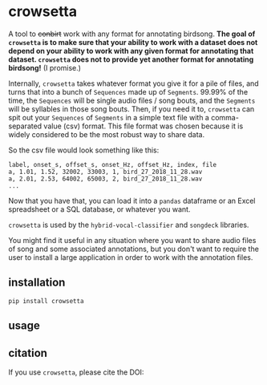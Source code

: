 # crowsetta
A tool to ~~conbirt~~ work with any format for annotating birdsong.
**The goal of `crowsetta` is to make sure that your ability to work with a 
dataset does not depend on your ability to work with any given format for 
annotating that dataset. `crowsetta` does not to provide yet another format 
for annotating birdsong!** (I promise.) 

Internally, `crowsetta` takes whatever format you give it for a pile of files, 
and turns that into a bunch of `Sequences` made up of `Segments`. 99.99% of
the time, the `Sequences` will be single audio files / song bouts, and the 
`Segments` will be syllables in those song bouts. Then, if you need it to, 
`crowsetta` can spit out your `Sequences` of `Segments` in a simple text file 
with a comma-separated value (csv) format. This file format was chosen because 
it is widely considered to be the most robust way to share data.

So the csv file would look something like this:
```
label, onset_s, offset_s, onset_Hz, offset_Hz, index, file
a, 1.01, 1.52, 32002, 33003, 1, bird_27_2018_11_28.wav
a, 2.01, 2.53, 64002, 65003, 2, bird_27_2018_11_28.wav
...
```

Now that you have that, you can load it into a `pandas` dataframe or an Excel 
spreadsheet or a SQL database, or whatever you want.

`crowsetta` is used by the `hybrid-vocal-classifier` and `songdeck` 
libraries.

You might find it useful in any situation where you want 
to share audio files of song and some associated annotations, 
but you don't want to require the user to install a large 
application in order to work with the annotation files.

## installation
`pip install crowsetta`

## usage


## citation
If you use `crowsetta`, please cite the DOI:
